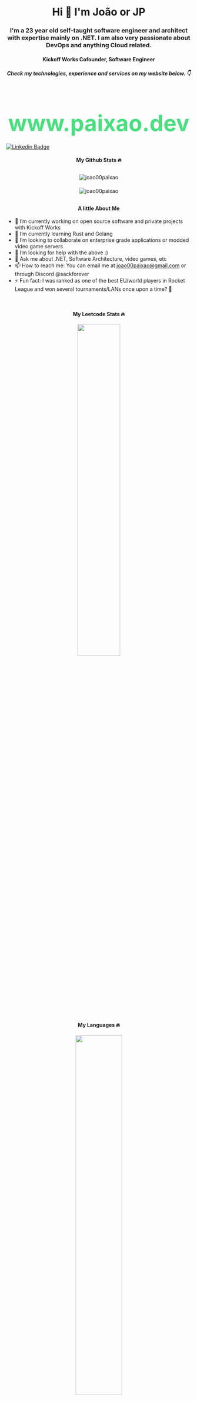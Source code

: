 <h1 align="center">Hi 👋 I'm João or JP</h1>
<h3 align="center">I'm a 23 year old self-taught software engineer and architect with expertise mainly on .NET. I am also very passionate about DevOps and anything Cloud related.</h3>

<h4 align="center" style="margin-bottom:20px">Kickoff Works Cofounder, Software Engineer</h4>
<h5 align="center">Check my technologies, experience and services on my website below. 👇</h5>

<!---![JP's GitHub stats](https://github-readme-stats.vercel.app/api?username=joao00paixao)
![Top Langs](https://github-readme-stats.vercel.app/api/top-langs/?username=joao00paixao&layout=compact&theme=transparent)
-->

<h1 align="center" style="color: #4ADE80; font-weight: bold; font-size:60px; margin-bottom:20px">www.paixao.dev</h1>

[![Linkedin Badge](https://img.shields.io/badge/-LinkedIn-0e76a8?style=flat-square&logo=Linkedin&logoColor=white)](https://www.linkedin.com/in/joao00paixao/)






<h4 align="center">My Github Stats 🔥</h4>

<div align="center" style="padding-bottom:10px;padding-top:10px">
  <img src="https://github-readme-streak-stats.herokuapp.com/?user=joao00paixao&theme=dark&hide_border=true"  alt="joao00paixao" />
</div>

<div align="center" style="padding-bottom:10px;padding-top:10px">
  <img src="https://github-readme-stats.vercel.app/api/wakatime?username=joao00paixao&theme=dark&show_icons=true&hide_border=true&layout=compact&langs_count=10"  alt="joao00paixao" />
</div>

<h4 align="center">A little About Me</h4>


- 🔭 I’m currently working on open source software and private projects with Kickoff Works
- 🌱 I’m currently learning Rust and Golang
- 👯 I’m looking to collaborate on enterprise grade applications or modded video game servers
- 🤔 I’m looking for help with the above :)
- 💬 Ask me about .NET, Software Architecture, video games, etc
- 📫 How to reach me: You can email me at joao00paixao@gmail.com or through Discord @sackforever
- ⚡ Fun fact: I was ranked as one of the best EU/world players in Rocket League and won several tournaments/LANs once upon a time? 👀

<br>

<h4 align="center">My Leetcode Stats 🔥</h4>

<div align="center">

  <a href="https://leetcode.com/joao00paixao/"><img width="48%" src="https://leetcode.card.workers.dev/joao00paixao?theme=dark&font=baloo&extension=null&border=2&border_radius=8"></a>
  
</div>

<h4 align="center">My Languages 🔥</h4>

<div align="center">

  <a href="https://github.com/joao00paixao"><img width="50%" src="https://github-readme-stats.vercel.app/api/top-langs/?username=joao00paixao&theme=dark&hide=html,css,cmake&layout=compact&langs_count=5&bg_color=101010&hide_title=true"></a>

</div>
